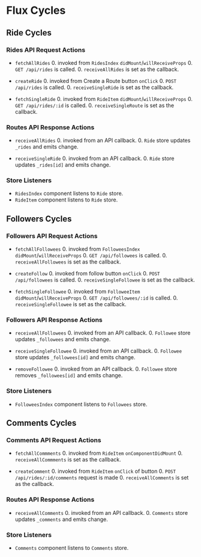 # Flux Cycles

## Ride Cycles

### Rides API Request Actions

* `fetchAllRides`
  0. invoked from `RidesIndex` `didMount`/`willReceiveProps`
  0. `GET /api/rides` is called.
  0. `receiveAllRides` is set as the callback.

* `createRide`
  0. invoked from Create a Route button `onClick`
  0. `POST /api/rides` is called.
  0. `receiveSingleRide` is set as the callback.

* `fetchSingleRide`
  0. invoked from `RideItem` `didMount`/`willReceiveProps`
  0. `GET /api/rides/:id` is called.
  0. `receiveSingleRoute` is set as the callback.


### Routes API Response Actions

* `receiveAllRides`
  0. invoked from an API callback.
  0. `Ride` store updates `_rides` and emits change.

* `receiveSingleRide`
  0. invoked from an API callback.
  0. `Ride` store updates `_rides[id]` and emits change.


### Store Listeners

* `RidesIndex` component listens to `Ride` store.
* `RideItem` component listens to `Ride` store.


## Followers Cycles

### Followers API Request Actions

* `fetchAllFollowees`
  0. invoked from `FolloweesIndex` `didMount`/`willReceiveProps`
  0. `GET /api/followees` is called.
  0. `receiveAllFollowees` is set as the callback.

* `createFollow`
  0. invoked from follow button `onClick`
  0. `POST /api/followees` is called.
  0. `receiveSingleFollowee` is set as the callback.

* `fetchSingleFollowee`
  0. invoked from `FolloweeItem` `didMount`/`willReceiveProps`
  0. `GET /api/followees/:id` is called.
  0. `receiveSingleFollowee` is set as the callback.

### Followers API Response Actions

* `receiveAllFollowees`
  0. invoked from an API callback.
  0. `Followee` store updates `_followees` and emits change.

* `receiveSingleFollowee`
  0. invoked from an API callback.
  0. `Followee` store updates `_followees[id]` and emits change.

* `removeFollowee`
  0. invoked from an API callback.
  0. `Followee` store removes `_followees[id]` and emits change.

### Store Listeners

* `FolloweesIndex` component listens to `Followees` store.


## Comments Cycles

### Comments API Request Actions

* `fetchAllCommments`
  0. invoked from `RideItem` `onComponentDidMount`
  0. `receiveAllCommments` is set as the callback.

* `createComment`
  0. invoked from `RideItem` `onClick` of button
  0. `POST /api/rides/:id/comments` request is made
  0. `receiveAllComments` is set as the callback.

### Routes API Response Actions

* `receiveAllComments`
  0. invoked from an API callback.
  0. `Comments` store updates `_comments` and emits change.

### Store Listeners

* `Comments` component listens to `Comments` store.
